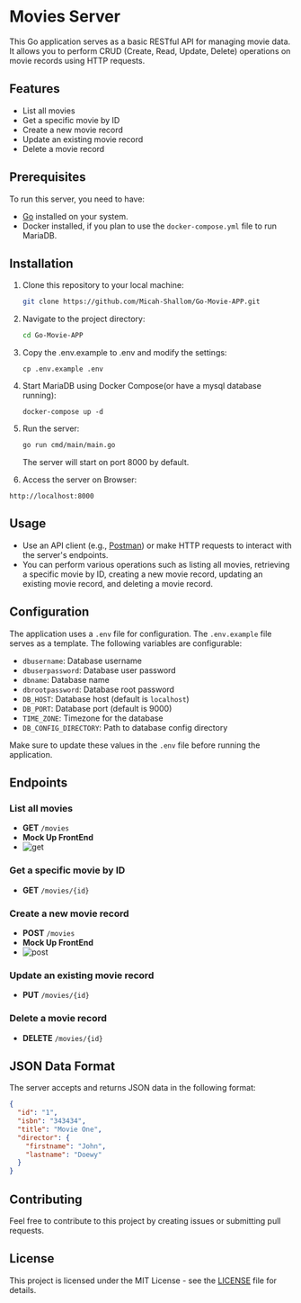 # Movies Server

This Go application serves as a basic RESTful API for managing movie data. It allows you to perform CRUD (Create, Read, Update, Delete) operations on movie records using HTTP requests.

## Features

- List all movies
- Get a specific movie by ID
- Create a new movie record
- Update an existing movie record
- Delete a movie record

## Prerequisites

To run this server, you need to have:

- [Go](https://golang.org/doc/install) installed on your system.
- Docker installed, if you plan to use the `docker-compose.yml` file to run MariaDB.

## Installation

1. Clone this repository to your local machine:

   ```bash
   git clone https://github.com/Micah-Shallom/Go-Movie-APP.git
   ```
2. Navigate to the project directory:

   ```bash
   cd Go-Movie-APP
   ```
3. Copy the .env.example to .env and modify the settings:

   ```
   cp .env.example .env
   ```
4. Start MariaDB using Docker Compose(or have a mysql database running):

   ```
   docker-compose up -d
   ```
4. Run the server:

   ```bash
   go run cmd/main/main.go
   ```

   The server will start on port 8000 by default.
5. Access the server on Browser:

```http
http://localhost:8000
```

## Usage

- Use an API client (e.g., [Postman](https://www.postman.com/)) or make HTTP requests to interact with the server's endpoints.
- You can perform various operations such as listing all movies, retrieving a specific movie by ID, creating a new movie record, updating an existing movie record, and deleting a movie record.

## Configuration

The application uses a `.env` file for configuration. The `.env.example` file serves as a template. The following variables are configurable:

- `dbusername`: Database username
- `dbuserpassword`: Database user password
- `dbname`: Database name
- `dbrootpassword`: Database root password
- `DB_HOST`: Database host (default is `localhost`)
- `DB_PORT`: Database port (default is 9000)
- `TIME_ZONE`: Timezone for the database
- `DB_CONFIG_DIRECTORY`: Path to database config directory

Make sure to update these values in the `.env` file before running the application.

## Endpoints

### List all movies

- **GET** `/movies`
- **Mock Up FrontEnd**
- ![get](https://github.com/Micah-Shallom/Go-Movie-APP/assets/64049432/33c6143a-cfdb-4583-883a-3b4f5b4051d9)
### Get a specific movie by ID

- **GET** `/movies/{id}`

### Create a new movie record

- **POST** `/movies`
- **Mock Up FrontEnd**
- ![post](https://github.com/Micah-Shallom/Go-Movie-APP/assets/64049432/05b60567-2588-4fc5-9370-13591e177bb3)


### Update an existing movie record

- **PUT** `/movies/{id}`

### Delete a movie record

- **DELETE** `/movies/{id}`

## JSON Data Format

The server accepts and returns JSON data in the following format:

```json
{
  "id": "1",
  "isbn": "343434",
  "title": "Movie One",
  "director": {
    "firstname": "John",
    "lastname": "Doewy"
  }
}
```

## Contributing

Feel free to contribute to this project by creating issues or submitting pull requests.

## License

This project is licensed under the MIT License - see the [LICENSE](LICENSE) file for details.
